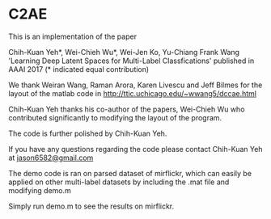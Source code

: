 # C2AE

This is an implementation of the paper 

Chih-Kuan Yeh*, Wei-Chieh Wu*, Wei-Jen Ko, Yu-Chiang Frank Wang 'Learning Deep Latent Spaces for Multi-Label Classfications' published in AAAI 2017 (* indicated equal contribution)

We thank Weiran Wang, Raman Arora, Karen Livescu and Jeff Bilmes for the layout of the matlab code in http://ttic.uchicago.edu/~wwang5/dccae.html

Chih-Kuan Yeh thanks his co-author of the papers, Wei-Chieh Wu who contributed significantly to modifying the layout of the program. 

The code is further polished by Chih-Kuan Yeh.

If you have any questions regarding the code please contact Chih-Kuan Yeh at jason6582@gmail.com

The demo code is ran on parsed dataset of mirflickr, which can easily be applied on other multi-label datasets by including the .mat file and modifying demo.m

Simply run demo.m to see the results on  mirflickr. 